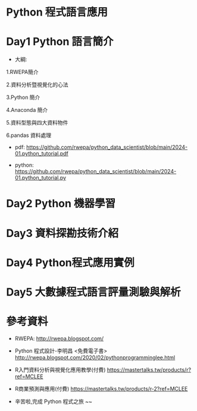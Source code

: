 # Python 程式語言應用

# Day1 Python 語言簡介

+ 大綱:

1.RWEPA簡介

2.資料分析暨視覺化的心法

3.Python 簡介

4.Anaconda 簡介

5.資料型態與四大資料物件

6.pandas 資料處理

+ pdf: https://github.com/rwepa/python_data_scientist/blob/main/2024-01.python_tutorial.pdf

+ python: https://github.com/rwepa/python_data_scientist/blob/main/2024-01.python_tutorial.py

# Day2 Python 機器學習

# Day3 資料探勘技術介紹

# Day4 Python程式應用實例

# Day5 大數據程式語言評量測驗與解析

# 參考資料

+ RWEPA: http://rwepa.blogspot.com/

+ Python 程式設計-李明昌 <免費電子書> http://rwepa.blogspot.com/2020/02/pythonprogramminglee.html

+ R入門資料分析與視覺化應用教學(付費) https://mastertalks.tw/products/r?ref=MCLEE

+ R商業預測與應用(付費) https://mastertalks.tw/products/r-2?ref=MCLEE

+ 辛苦啦,完成 Python 程式之旅 ~~
